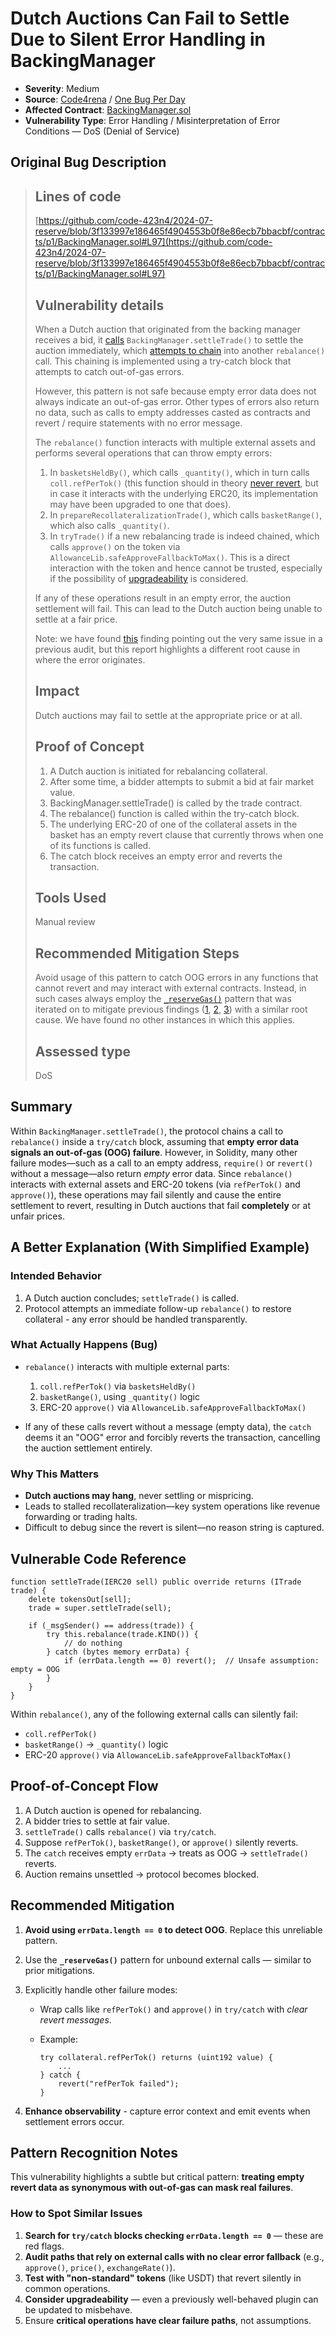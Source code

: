 # Dutch Auctions Can Fail to Settle Due to Silent Error Handling in BackingManager

* **Severity**: Medium
* **Source**: [Code4rena](https://github.com/code-423n4/2024-07-reserve-findings/issues/32) / [One Bug Per Day](https://www.onebugperday.com/v1/1437)
* **Affected Contract**: [BackingManager.sol](https://github.com/code-423n4/2024-07-reserve/blob/3f133997e186465f4904553b0f8e86ecb7bbacbf/contracts/p1/BackingManager.sol)
* **Vulnerability Type**: Error Handling / Misinterpretation of Error Conditions — DoS (Denial of Service)

## Original Bug Description

>## Lines of code
>
>[https://github.com/code-423n4/2024-07-reserve/blob/3f133997e186465f4904553b0f8e86ecb7bbacbf/contracts/p1/BackingManager.sol#L97](https://github.com/code-423n4/2024-07-reserve/blob/3f133997e186465f4904553b0f8e86ecb7bbacbf/contracts/p1/BackingManager.sol#L97)
>
>## Vulnerability details
>
>When a Dutch auction that originated from the backing manager receives a bid, it [calls](https://github.com/code-423n4/2024-07-reserve/blob/3f133997e186465f4904553b0f8e86ecb7bbacbf/contracts/plugins/trading/DutchTrade.sol#L222) `BackingManager.settleTrade()` to settle the auction immediately, which [attempts to chain](https://github.com/code-423n4/2024-07-reserve/blob/3f133997e186465f4904553b0f8e86ecb7bbacbf/contracts/p1/BackingManager.sol#L92) into another `rebalance()` call. This chaining is implemented using a try-catch block that attempts to catch out-of-gas errors.
>
>However, this pattern is not safe because empty error data does not always indicate an out-of-gas error. Other types of errors also return no data, such as calls to empty addresses casted as contracts and revert / require statements with no error message.
>
>The `rebalance()` function interacts with multiple external assets and performs several operations that can throw empty errors:
>
>1. In `basketsHeldBy()`, which calls `_quantity()`, which in turn calls `coll.refPerTok()` (this function should in theory [never revert](https://github.com/3docSec/2024-07-reserve/blob/main/docs/collateral.md#refpertok-reftok), but in case it interacts with the underlying ERC20, its implementation may have been upgraded to one that does).
>2. In `prepareRecollateralizationTrade()`, which calls `basketRange()`, which also calls `_quantity()`.
>3. In `tryTrade()` if a new rebalancing trade is indeed chained, which calls `approve()` on the token via `AllowanceLib.safeApproveFallbackToMax()`. This is a direct interaction with the token and hence cannot be trusted, especially if the possibility of [upgradeability](https://github.com/code-423n4/2024-07-reserve/tree/3f133997e186465f4904553b0f8e86ecb7bbacbf?tab=readme-ov-file#erc20-token-behaviors-in-scope) is considered.
>
>If any of these operations result in an empty error, the auction settlement will fail. This can lead to the Dutch auction being unable to settle at a fair price.
>
>Note: we have found [this](https://github.com/code-423n4/2023-06-reserve-findings/issues/8) finding pointing out the very same issue in a previous audit, but this report highlights a different root cause in where the error originates.
>
>## Impact
>
>Dutch auctions may fail to settle at the appropriate price or at all.
>
>## Proof of Concept
>
>1. A Dutch auction is initiated for rebalancing collateral.
>2. After some time, a bidder attempts to submit a bid at fair market value.
>3. BackingManager.settleTrade() is called by the trade contract.
>4. The rebalance() function is called within the try-catch block.
>5. The underlying ERC-20 of one of the collateral assets in the basket has an empty revert clause that currently throws when one of its functions is called.
>6. The catch block receives an empty error and reverts the transaction.
>
>## Tools Used
>
>Manual review
>
>## Recommended Mitigation Steps
>
>Avoid usage of this pattern to catch OOG errors in any functions that cannot revert and may interact with external contracts. Instead, in such cases always employ the [`_reserveGas()`](https://github.com/code-423n4/2024-07-reserve/blob/3f133997e186465f4904553b0f8e86ecb7bbacbf/contracts/p1/AssetRegistry.sol#L253) pattern that was iterated on to mitigate previous findings ([1](https://github.com/code-423n4/2023-01-reserve-findings/issues/254), [2](https://github.com/code-423n4/2023-02-reserve-mitigation-contest-findings/issues/73), [3](https://github.com/code-423n4/2023-06-reserve-findings/issues/7)) with a similar root cause. We have found no other instances in which this applies.
>
>## Assessed type
>
>DoS

## Summary

Within `BackingManager.settleTrade()`, the protocol chains a call to `rebalance()` inside a `try/catch` block, assuming that **empty error data signals an out-of-gas (OOG) failure**. However, in Solidity, many other failure modes—such as a call to an empty address, `require()` or `revert()` without a message—also return *empty* error data. Since `rebalance()` interacts with external assets and ERC-20 tokens (via `refPerTok()` and `approve()`), these operations may fail silently and cause the entire settlement to revert, resulting in Dutch auctions that fail **completely** or at unfair prices.

## A Better Explanation (With Simplified Example)

### Intended Behavior

1. A Dutch auction concludes; `settleTrade()` is called.
2. Protocol attempts an immediate follow-up `rebalance()` to restore collateral - any error should be handled transparently.

### What Actually Happens (Bug)

* `rebalance()` interacts with multiple external parts:

  1. `coll.refPerTok()` via `basketsHeldBy()`
  2. `basketRange()`, using `_quantity()` logic
  3. ERC-20 `approve()` via `AllowanceLib.safeApproveFallbackToMax()`
* If any of these calls revert without a message (empty data), the `catch` deems it an "OOG" error and forcibly reverts the transaction, cancelling the auction settlement entirely.

### Why This Matters

* **Dutch auctions may hang**, never settling or mispricing.
* Leads to stalled recollateralization—key system operations like revenue forwarding or trading halts.
* Difficult to debug since the revert is silent—no reason string is captured.

## Vulnerable Code Reference

```solidity
function settleTrade(IERC20 sell) public override returns (ITrade trade) {
    delete tokensOut[sell];
    trade = super.settleTrade(sell);

    if (_msgSender() == address(trade)) {
        try this.rebalance(trade.KIND()) {
            // do nothing
        } catch (bytes memory errData) {
            if (errData.length == 0) revert();  // Unsafe assumption: empty = OOG
        }
    }
}
```

Within `rebalance()`, any of the following external calls can silently fail:

* `coll.refPerTok()`
* `basketRange()` → `_quantity()` logic
* ERC-20 `approve()` via `AllowanceLib.safeApproveFallbackToMax()`

## Proof-of-Concept Flow

1. A Dutch auction is opened for rebalancing.
2. A bidder tries to settle at fair value.
3. `settleTrade()` calls `rebalance()` via `try/catch`.
4. Suppose `refPerTok()`, `basketRange()`, or `approve()` silently reverts.
5. The `catch` receives empty `errData` → treats as OOG → `settleTrade()` reverts.
6. Auction remains unsettled → protocol becomes blocked.

## Recommended Mitigation

1. **Avoid using `errData.length == 0` to detect OOG**. Replace this unreliable pattern.
2. Use the **`_reserveGas()`** pattern for unbound external calls — similar to prior mitigations.
3. Explicitly handle other failure modes:

   * Wrap calls like `refPerTok()` and `approve()` in `try/catch` with *clear revert messages*.
   * Example:

     ```solidity
     try collateral.refPerTok() returns (uint192 value) {
         ...
     } catch {
         revert("refPerTok failed");
     }
     ```

4. **Enhance observability** - capture error context and emit events when settlement errors occur.

## Pattern Recognition Notes

This vulnerability highlights a subtle but critical pattern: **treating empty revert data as synonymous with out-of-gas can mask real failures**.

### How to Spot Similar Issues

1. **Search for `try/catch` blocks checking `errData.length == 0`** — these are red flags.
2. **Audit paths that rely on external calls with no clear error fallback** (e.g., `approve()`, `price()`, `exchangeRate()`).
3. **Test with "non-standard" tokens** (like USDT) that revert silently in common operations.
4. **Consider upgradeability** — even a previously well-behaved plugin can be updated to misbehave.
5. Ensure **critical operations have clear failure paths**, not assumptions.
